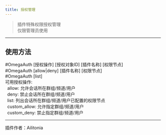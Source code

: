 ```yaml
---
title: 授权管理
---
```

> 插件特殊权限授权管理<br/>
> 仅限管理员使用

---
## 使用方法
\#OmegaAuth [授权操作] [授权对象ID] [插件名称] [权限节点]<br/>
\#OmegaAuth [allow|deny] [插件名称] [权限节点]<br/>
\#OmegaAuth [list]<br/>
可用授权操作:<br/>
&ensp;allow: 允许会话所在群组/频道/用户<br/>
&ensp;deny: 禁止会话所在群组/频道/用户<br/>
&ensp;list: 列出会话所在群组/频道/用户已配置的权限节点<br/>
&ensp;custom_allow: 允许指定群组/频道/用户<br/>
&ensp;custom_deny: 禁止指定群组/频道/用户


---
插件作者：Ailitonia